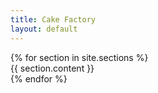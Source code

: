 ```yaml
---
title: Cake Factory
layout: default
---
```


<main class="page-content" aria-label="Content" onclick="$('.site-nav').removeClass('active')">
  {% for section in site.sections %}
    <section id="{{ section.title }}">
      <div class="wrapper">
        {{ section.content }}
      </div>
    </section>
  {% endfor %}
</main>